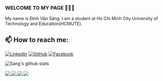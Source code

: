 ### WELCOME TO MY PAGE 👋👋👋
My name is Đinh Văn Sáng. I am a student at Ho Chi Minh City University of Technology and Education(HCMUTE). <br>
## 📫 How to reach me: 
[![LinkedIn](https://img.shields.io/badge/LinkedIn-0077B5?style=flat&logo=linkedin&logoColor=white)](https://www.linkedin.com/in/sang-dinh-206703312/)
[![GitHub](https://img.shields.io/badge/GitHub-100000?style=flat&logo=github&logoColor=white)](https://github.com/SangDinhVan)
[![Facebook](https://img.shields.io/badge/Facebook-1877F2?style=flat&logo=facebook&logoColor=white)](https://www.facebook.com/sang.inh.727210/)


![Sang's github stats](https://github-readme-stats-git-masterrstaa-rickstaa.vercel.app/api?username=SangDinhVan&show_icons=true&theme=tokyonight&hide=contribs,prs,issues)

<a href="https://github.com/SangDinhVan/Sentiment-Analysis-Vietnamese">
  <!-- Change the `github-readme-stats.anuraghazra1.vercel.app` to `github-readme-stats.vercel.app`  -->
  <img align="center" src="https://github-readme-stats.vercel.app/api/pin/?username=SangDinhVan&repo=Sentiment-Analysis-Vietnamese&theme=dracula" />
</a>
<a href="https://github.com/SangDinhVan/AI-Tank-Trouble">
  <!-- Change the `github-readme-stats.anuraghazra1.vercel.app` to `github-readme-stats.vercel.app`  -->
  <img align="center" src="https://github-readme-stats.vercel.app/api/pin/?username=SangDinhVan&repo=AI-Tank-Trouble&theme=onedark" />
</a>
<a href="https://github.com/SangDinhVan/Face-recognize-cv2">
  <!-- Change the `github-readme-stats.anuraghazra1.vercel.app` to `github-readme-stats.vercel.app`  -->
  <img align="center" src="https://github-readme-stats.vercel.app/api/pin/?username=SangDinhVan&repo=Face-recognize-cv2&theme=gruvbox" />
</a>
<a href="https://github.com/SangDinhVan/Sort_Animation_JavaFX">
  <!-- Change the `github-readme-stats.anuraghazra1.vercel.app` to `github-readme-stats.vercel.app`  -->
  <img align="center" src="https://github-readme-stats.vercel.app/api/pin/?username=SangDinhVan&repo=Sort-Animation-JavaFX&theme=radical" />
</a>




